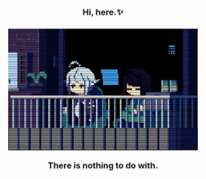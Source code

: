 <h3 align='center'>Hi, here.✨<h3>
<div align='center'>
<img height="240" src="https://raw.githubusercontent.com/mosqu1t0/mosqu1t0/master/gif.gif" alt="It's a funny gif, isn't it ?" />
</div>
<p align='center'>
There is nothing to do with.
</p>

